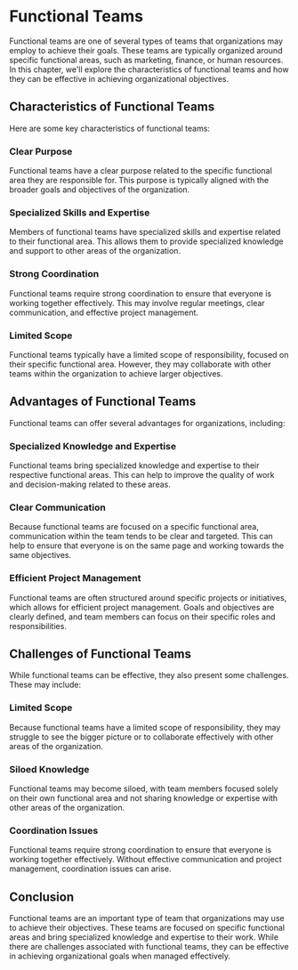 # Functional Teams

Functional teams are one of several types of teams that organizations may employ to achieve their goals. These teams are typically organized around specific functional areas, such as marketing, finance, or human resources. In this chapter, we'll explore the characteristics of functional teams and how they can be effective in achieving organizational objectives.

## Characteristics of Functional Teams

Here are some key characteristics of functional teams:

### Clear Purpose

Functional teams have a clear purpose related to the specific functional area they are responsible for. This purpose is typically aligned with the broader goals and objectives of the organization.

### Specialized Skills and Expertise

Members of functional teams have specialized skills and expertise related to their functional area. This allows them to provide specialized knowledge and support to other areas of the organization.

### Strong Coordination

Functional teams require strong coordination to ensure that everyone is working together effectively. This may involve regular meetings, clear communication, and effective project management.

### Limited Scope

Functional teams typically have a limited scope of responsibility, focused on their specific functional area. However, they may collaborate with other teams within the organization to achieve larger objectives.

## Advantages of Functional Teams

Functional teams can offer several advantages for organizations, including:

### Specialized Knowledge and Expertise

Functional teams bring specialized knowledge and expertise to their respective functional areas. This can help to improve the quality of work and decision-making related to these areas.

### Clear Communication

Because functional teams are focused on a specific functional area, communication within the team tends to be clear and targeted. This can help to ensure that everyone is on the same page and working towards the same objectives.

### Efficient Project Management

Functional teams are often structured around specific projects or initiatives, which allows for efficient project management. Goals and objectives are clearly defined, and team members can focus on their specific roles and responsibilities.

## Challenges of Functional Teams

While functional teams can be effective, they also present some challenges. These may include:

### Limited Scope

Because functional teams have a limited scope of responsibility, they may struggle to see the bigger picture or to collaborate effectively with other areas of the organization.

### Siloed Knowledge

Functional teams may become siloed, with team members focused solely on their own functional area and not sharing knowledge or expertise with other areas of the organization.

### Coordination Issues

Functional teams require strong coordination to ensure that everyone is working together effectively. Without effective communication and project management, coordination issues can arise.

## Conclusion

Functional teams are an important type of team that organizations may use to achieve their objectives. These teams are focused on specific functional areas and bring specialized knowledge and expertise to their work. While there are challenges associated with functional teams, they can be effective in achieving organizational goals when managed effectively.
